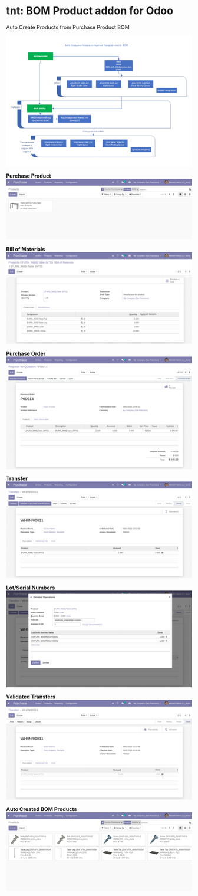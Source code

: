 # tnt: BOM Product addon for Odoo

Auto Create Products from Purchase Product BOM

![Specification](https://raw.githubusercontent.com/dimgunner/tnt_bom_product/master/screens/bom00.png)

**Purchase Product**
![Purchase Product](https://raw.githubusercontent.com/dimgunner/tnt_bom_product/master/screens/bom01.png)

**Bill of Materials**
![Bill of Materials](https://raw.githubusercontent.com/dimgunner/tnt_bom_product/master/screens/bom02.png)

**Purchase Order**
![Purchase Order](https://raw.githubusercontent.com/dimgunner/tnt_bom_product/master/screens/bom03.png)

**Transfer**
![Transfer](https://raw.githubusercontent.com/dimgunner/tnt_bom_product/master/screens/bom04.png)

**Lot/Serial Numbers**
![Lot/Serial Numbers](https://raw.githubusercontent.com/dimgunner/tnt_bom_product/master/screens/bom05.png)

**Validated Transfers**
![Validated Transfers](https://raw.githubusercontent.com/dimgunner/tnt_bom_product/master/screens/bom06.png)

**Auto Created BOM Products**
![Auto Created BOM Products](https://raw.githubusercontent.com/dimgunner/tnt_bom_product/master/screens/bom07.png)
